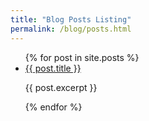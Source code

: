 ```yaml
---
title: "Blog Posts Listing"
permalink: /blog/posts.html
---
```


<ul>
{% for post in site.posts %}
  <li>
    <a href="{{ post.url | prepend: site.baseurl }}">{{ post.title }}</a><br />
    <p>{{ post.excerpt }}</p>
  </li>
{% endfor %}
</ul>

